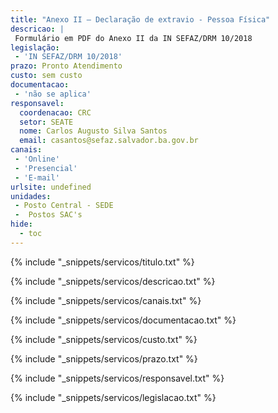 ```yaml
---
title: "Anexo II – Declaração de extravio - Pessoa Física"
descricao: |
 Formulário em PDF do Anexo II da IN SEFAZ/DRM 10/2018
legislação: 
 - 'IN SEFAZ/DRM 10/2018'
prazo: Pronto Atendimento
custo: sem custo
documentacao: 
 - 'não se aplica'
responsavel:
  coordenacao: CRC
  setor: SEATE
  nome: Carlos Augusto Silva Santos
  email: casantos@sefaz.salvador.ba.gov.br
canais: 
 - 'Online'
 - 'Presencial'
 - 'E-mail'
urlsite: undefined
unidades: 
 - Posto Central - SEDE
 -  Postos SAC's
hide:
  - toc
---
```


{% include "_snippets/servicos/titulo.txt" %}

{% include "_snippets/servicos/descricao.txt" %}

{% include "_snippets/servicos/canais.txt" %}

{% include "_snippets/servicos/documentacao.txt" %}

{% include "_snippets/servicos/custo.txt" %}

{% include "_snippets/servicos/prazo.txt" %}

{% include "_snippets/servicos/responsavel.txt" %}

{% include "_snippets/servicos/legislacao.txt" %}

